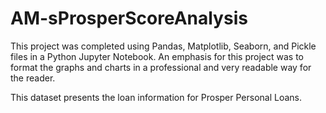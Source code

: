 # AM-sProsperScoreAnalysis

This project was completed using Pandas, Matplotlib, Seaborn, and Pickle files in a Python Jupyter Notebook.
An emphasis for this project was to format the graphs and charts in a professional and very readable way for the reader.

This dataset presents the loan information for Prosper Personal Loans.
